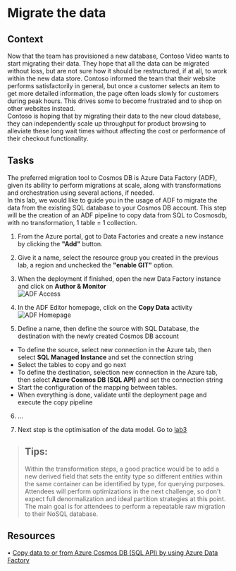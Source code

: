 # Migrate the data

## Context
Now that the team has provisioned a new database, Contoso Video wants to start migrating their data. They hope that all the data can be migrated without loss, but are not sure how it should be restructured, if at all, to work within the new data store. Contoso informed the team that their website performs satisfactorily in general, but once a customer selects an item to get more detailed information, the page often loads slowly for customers during peak hours. This drives some to become frustrated and to shop on other websites instead.  
Contoso is hoping that by migrating their data to the new cloud database, they can independently scale up throughput for product browsing to alleviate these long wait times without affecting the cost or performance of their checkout functionality.  
  
## Tasks  
The preferred migration tool to Cosmos DB is Azure Data Factory (ADF), given its ability to perform migrations at scale, along with transformations and orchestration using several actions, if needed.  
In this lab, we would like to guide you in the usage of ADF to migrate the data from the existing SQL database to your Cosmos DB account.
This step will be the creation of an ADF pipeline to copy data from SQL to Cosmosdb, with no transformation, 1 table = 1 collection.

1. From the Azure portal, got to Data Factories and create a new instance by clicking the **"Add"** button.  
  
2. Give it a name, select the resource group you created in the previous lab, a region and unchecked the **"enable GIT"** option.  
  
3. When the deployment if finished, open the new Data Factory instance and click on **Author & Monitor**  
  ![ADF Access](media/lab2-adf-access.png)  
  
4. In the ADF Editor homepage, click on the **Copy Data** activity
  ![ADF Homepage](media/lab2-adf-homepage.png)  
  
5. Define a name, then define the source with SQL Database, the destination with the newly created Cosmos DB account
  - To define the source, select new connection in the Azure tab, then select **SQL Managed Instance** and set the connection string
  - Select the tables to copy and go next
  - To define the destination, selection new connection in the Azure tab, then select **Azure Cosmos DB (SQL API)** and set the connection string
  - Start the configuration of the mapping between tables.
  - When everything is done, validate until the deployment page and execute the copy pipeline  
    
6. ...  
  
7. Next step is the optimisation of the data model. Go to [lab3](lab3.md)

>## Tips:
>   Within the transformation steps, a good practice would be to add a new derived field that sets the entity type so different entities within the same container can be identified by type, for querying purposes. Attendees will perform optimizations in the next challenge, so don't expect full denormalization and ideal partition strategies at this point. The main goal is for attendees to perform a repeatable raw migration to their NoSQL database.


## Resources
  •	[Copy data to or from Azure Cosmos DB (SQL API) by using Azure Data Factory](https://docs.microsoft.com/azure/data-factory/connector-azure-cosmos-db)
